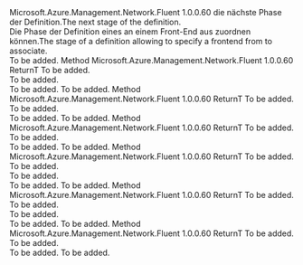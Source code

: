 <Type Name="IWithFrontend&lt;ReturnT&gt;" FullName="Microsoft.Azure.Management.Network.Fluent.HasFrontend.UpdateDefinition.IWithFrontend&lt;ReturnT&gt;">
  <TypeSignature Language="C#" Value="public interface IWithFrontend&lt;ReturnT&gt;" />
  <TypeSignature Language="ILAsm" Value=".class public interface auto ansi abstract IWithFrontend`1&lt;ReturnT&gt;" />
  <TypeSignature Language="DocId" Value="T:Microsoft.Azure.Management.Network.Fluent.HasFrontend.UpdateDefinition.IWithFrontend`1" />
  <TypeSignature Language="VB.NET" Value="Public Interface IWithFrontend(Of ReturnT)" />
  <TypeSignature Language="F#" Value="type IWithFrontend&lt;'ReturnT&gt; = interface" />
  <AssemblyInfo>
    <AssemblyName>Microsoft.Azure.Management.Network.Fluent</AssemblyName>
    <AssemblyVersion>1.0.0.60</AssemblyVersion>
  </AssemblyInfo>
  <TypeParameters>
    <TypeParameter Name="ReturnT" />
  </TypeParameters>
  <Interfaces />
  <Docs>
    <typeparam name="ReturnT"><span data-ttu-id="3ec9a-101">die nächste Phase der Definition.</span><span class="sxs-lookup"><span data-stu-id="3ec9a-101">The next stage of the definition.</span></span></typeparam>
    <summary>
            <span data-ttu-id="3ec9a-102">Die Phase der Definition eines an einem Front-End aus zuordnen können.</span><span class="sxs-lookup"><span data-stu-id="3ec9a-102">The stage of a definition allowing to specify a frontend from to associate.</span></span>
            </summary>
    <remarks>To be added.</remarks>
  </Docs>
  <Members>
    <Member MemberName="FromExistingPublicIPAddress">
      <MemberSignature Language="C#" Value="public ReturnT FromExistingPublicIPAddress (Microsoft.Azure.Management.Network.Fluent.IPublicIPAddress publicIPAddress);" />
      <MemberSignature Language="ILAsm" Value=".method public hidebysig newslot virtual instance !ReturnT FromExistingPublicIPAddress(class Microsoft.Azure.Management.Network.Fluent.IPublicIPAddress publicIPAddress) cil managed" />
      <MemberSignature Language="DocId" Value="M:Microsoft.Azure.Management.Network.Fluent.HasFrontend.UpdateDefinition.IWithFrontend`1.FromExistingPublicIPAddress(Microsoft.Azure.Management.Network.Fluent.IPublicIPAddress)" />
      <MemberSignature Language="VB.NET" Value="Public Function FromExistingPublicIPAddress (publicIPAddress As IPublicIPAddress) As ReturnT" />
      <MemberSignature Language="F#" Value="abstract member FromExistingPublicIPAddress : Microsoft.Azure.Management.Network.Fluent.IPublicIPAddress -&gt; 'ReturnT" Usage="iWithFrontend.FromExistingPublicIPAddress publicIPAddress" />
      <MemberType>Method</MemberType>
      <AssemblyInfo>
        <AssemblyName>Microsoft.Azure.Management.Network.Fluent</AssemblyName>
        <AssemblyVersion>1.0.0.60</AssemblyVersion>
      </AssemblyInfo>
      <ReturnValue>
        <ReturnType>ReturnT</ReturnType>
      </ReturnValue>
      <Parameters>
        <Parameter Name="publicIPAddress" Type="Microsoft.Azure.Management.Network.Fluent.IPublicIPAddress" />
      </Parameters>
      <Docs>
        <param name="publicIPAddress">To be added.</param>
        <summary>To be added.</summary>
        <returns>To be added.</returns>
        <remarks>To be added.</remarks>
      </Docs>
    </Member>
    <Member MemberName="FromExistingPublicIPAddress">
      <MemberSignature Language="C#" Value="public ReturnT FromExistingPublicIPAddress (string resourceId);" />
      <MemberSignature Language="ILAsm" Value=".method public hidebysig newslot virtual instance !ReturnT FromExistingPublicIPAddress(string resourceId) cil managed" />
      <MemberSignature Language="DocId" Value="M:Microsoft.Azure.Management.Network.Fluent.HasFrontend.UpdateDefinition.IWithFrontend`1.FromExistingPublicIPAddress(System.String)" />
      <MemberSignature Language="VB.NET" Value="Public Function FromExistingPublicIPAddress (resourceId As String) As ReturnT" />
      <MemberSignature Language="F#" Value="abstract member FromExistingPublicIPAddress : string -&gt; 'ReturnT" Usage="iWithFrontend.FromExistingPublicIPAddress resourceId" />
      <MemberType>Method</MemberType>
      <AssemblyInfo>
        <AssemblyName>Microsoft.Azure.Management.Network.Fluent</AssemblyName>
        <AssemblyVersion>1.0.0.60</AssemblyVersion>
      </AssemblyInfo>
      <ReturnValue>
        <ReturnType>ReturnT</ReturnType>
      </ReturnValue>
      <Parameters>
        <Parameter Name="resourceId" Type="System.String" />
      </Parameters>
      <Docs>
        <param name="resourceId">To be added.</param>
        <summary>To be added.</summary>
        <returns>To be added.</returns>
        <remarks>To be added.</remarks>
      </Docs>
    </Member>
    <Member MemberName="FromExistingSubnet">
      <MemberSignature Language="C#" Value="public ReturnT FromExistingSubnet (Microsoft.Azure.Management.Network.Fluent.ISubnet subnet);" />
      <MemberSignature Language="ILAsm" Value=".method public hidebysig newslot virtual instance !ReturnT FromExistingSubnet(class Microsoft.Azure.Management.Network.Fluent.ISubnet subnet) cil managed" />
      <MemberSignature Language="DocId" Value="M:Microsoft.Azure.Management.Network.Fluent.HasFrontend.UpdateDefinition.IWithFrontend`1.FromExistingSubnet(Microsoft.Azure.Management.Network.Fluent.ISubnet)" />
      <MemberSignature Language="VB.NET" Value="Public Function FromExistingSubnet (subnet As ISubnet) As ReturnT" />
      <MemberSignature Language="F#" Value="abstract member FromExistingSubnet : Microsoft.Azure.Management.Network.Fluent.ISubnet -&gt; 'ReturnT" Usage="iWithFrontend.FromExistingSubnet subnet" />
      <MemberType>Method</MemberType>
      <AssemblyInfo>
        <AssemblyName>Microsoft.Azure.Management.Network.Fluent</AssemblyName>
        <AssemblyVersion>1.0.0.60</AssemblyVersion>
      </AssemblyInfo>
      <ReturnValue>
        <ReturnType>ReturnT</ReturnType>
      </ReturnValue>
      <Parameters>
        <Parameter Name="subnet" Type="Microsoft.Azure.Management.Network.Fluent.ISubnet" />
      </Parameters>
      <Docs>
        <param name="subnet">To be added.</param>
        <summary>To be added.</summary>
        <returns>To be added.</returns>
        <remarks>To be added.</remarks>
      </Docs>
    </Member>
    <Member MemberName="FromExistingSubnet">
      <MemberSignature Language="C#" Value="public ReturnT FromExistingSubnet (Microsoft.Azure.Management.Network.Fluent.INetwork network, string subnetName);" />
      <MemberSignature Language="ILAsm" Value=".method public hidebysig newslot virtual instance !ReturnT FromExistingSubnet(class Microsoft.Azure.Management.Network.Fluent.INetwork network, string subnetName) cil managed" />
      <MemberSignature Language="DocId" Value="M:Microsoft.Azure.Management.Network.Fluent.HasFrontend.UpdateDefinition.IWithFrontend`1.FromExistingSubnet(Microsoft.Azure.Management.Network.Fluent.INetwork,System.String)" />
      <MemberSignature Language="VB.NET" Value="Public Function FromExistingSubnet (network As INetwork, subnetName As String) As ReturnT" />
      <MemberSignature Language="F#" Value="abstract member FromExistingSubnet : Microsoft.Azure.Management.Network.Fluent.INetwork * string -&gt; 'ReturnT" Usage="iWithFrontend.FromExistingSubnet (network, subnetName)" />
      <MemberType>Method</MemberType>
      <AssemblyInfo>
        <AssemblyName>Microsoft.Azure.Management.Network.Fluent</AssemblyName>
        <AssemblyVersion>1.0.0.60</AssemblyVersion>
      </AssemblyInfo>
      <ReturnValue>
        <ReturnType>ReturnT</ReturnType>
      </ReturnValue>
      <Parameters>
        <Parameter Name="network" Type="Microsoft.Azure.Management.Network.Fluent.INetwork" />
        <Parameter Name="subnetName" Type="System.String" />
      </Parameters>
      <Docs>
        <param name="network">To be added.</param>
        <param name="subnetName">To be added.</param>
        <summary>To be added.</summary>
        <returns>To be added.</returns>
        <remarks>To be added.</remarks>
      </Docs>
    </Member>
    <Member MemberName="FromExistingSubnet">
      <MemberSignature Language="C#" Value="public ReturnT FromExistingSubnet (string networkResourceId, string subnetName);" />
      <MemberSignature Language="ILAsm" Value=".method public hidebysig newslot virtual instance !ReturnT FromExistingSubnet(string networkResourceId, string subnetName) cil managed" />
      <MemberSignature Language="DocId" Value="M:Microsoft.Azure.Management.Network.Fluent.HasFrontend.UpdateDefinition.IWithFrontend`1.FromExistingSubnet(System.String,System.String)" />
      <MemberSignature Language="VB.NET" Value="Public Function FromExistingSubnet (networkResourceId As String, subnetName As String) As ReturnT" />
      <MemberSignature Language="F#" Value="abstract member FromExistingSubnet : string * string -&gt; 'ReturnT" Usage="iWithFrontend.FromExistingSubnet (networkResourceId, subnetName)" />
      <MemberType>Method</MemberType>
      <AssemblyInfo>
        <AssemblyName>Microsoft.Azure.Management.Network.Fluent</AssemblyName>
        <AssemblyVersion>1.0.0.60</AssemblyVersion>
      </AssemblyInfo>
      <ReturnValue>
        <ReturnType>ReturnT</ReturnType>
      </ReturnValue>
      <Parameters>
        <Parameter Name="networkResourceId" Type="System.String" />
        <Parameter Name="subnetName" Type="System.String" />
      </Parameters>
      <Docs>
        <param name="networkResourceId">To be added.</param>
        <param name="subnetName">To be added.</param>
        <summary>To be added.</summary>
        <returns>To be added.</returns>
        <remarks>To be added.</remarks>
      </Docs>
    </Member>
    <Member MemberName="FromFrontend">
      <MemberSignature Language="C#" Value="public ReturnT FromFrontend (string frontendName);" />
      <MemberSignature Language="ILAsm" Value=".method public hidebysig newslot virtual instance !ReturnT FromFrontend(string frontendName) cil managed" />
      <MemberSignature Language="DocId" Value="M:Microsoft.Azure.Management.Network.Fluent.HasFrontend.UpdateDefinition.IWithFrontend`1.FromFrontend(System.String)" />
      <MemberSignature Language="VB.NET" Value="Public Function FromFrontend (frontendName As String) As ReturnT" />
      <MemberSignature Language="F#" Value="abstract member FromFrontend : string -&gt; 'ReturnT" Usage="iWithFrontend.FromFrontend frontendName" />
      <MemberType>Method</MemberType>
      <AssemblyInfo>
        <AssemblyName>Microsoft.Azure.Management.Network.Fluent</AssemblyName>
        <AssemblyVersion>1.0.0.60</AssemblyVersion>
      </AssemblyInfo>
      <ReturnValue>
        <ReturnType>ReturnT</ReturnType>
      </ReturnValue>
      <Parameters>
        <Parameter Name="frontendName" Type="System.String" />
      </Parameters>
      <Docs>
        <param name="frontendName">To be added.</param>
        <summary>To be added.</summary>
        <returns>To be added.</returns>
        <remarks>To be added.</remarks>
      </Docs>
    </Member>
  </Members>
</Type>
